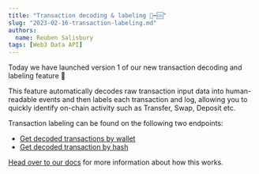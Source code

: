 ```yaml
---
title: "Transaction decoding & labeling 🔣➡🆒"
slug: "2023-02-16-transaction-labeling.md"
authors:
  name: Reuben Salisbury
tags: [Web3 Data API]
---
```


Today we have launched version 1 of our new transaction decoding and labeling feature 🥳

This feature automatically decodes raw transaction input data into human-readable events and then labels each transaction and log, allowing you to quickly identify on-chain activity such as Transfer, Swap, Deposit etc.

Transaction labeling can be found on the following two endpoints:

- [Get decoded transactions by wallet](/web3-data-api/evm/reference/get-decoded-wallet-transaction)
- [Get decoded transaction by hash](/web3-data-api/evm/reference/get-decoded-transaction)

[Head over to our docs](/web3-data-api/evm/transaction-labelling) for more information about how this works.
